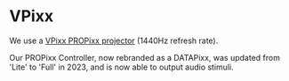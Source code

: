 # VPixx

We use a [VPixx PROPixx projector](https://vpixx.com/products/propixx/) (1440Hz refresh rate).

Our PROPixx Controller, now rebranded as a DATAPixx, was updated from 'Lite' to 'Full' in 2023, and is now able to output audio stimuli.